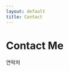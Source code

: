```yaml
---
layout: default
title: Contact
---
```


<div id="contact">
  <h1 class="pageTitle">Contact Me</h1>
  <div class="contactContent">
		<p>연락처</p>
	</div>
</div>

